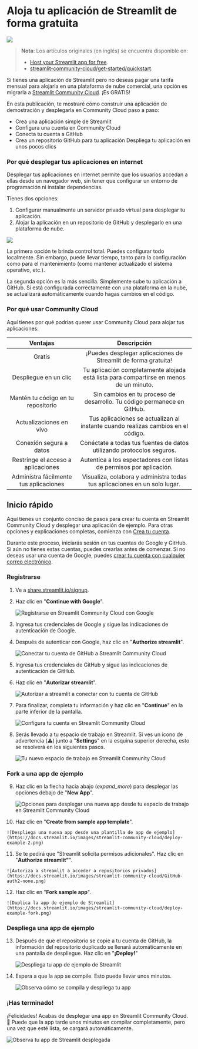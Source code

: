 # Aloja tu aplicación de Streamlit de forma gratuita


![](https://blog.streamlit.io/content/images/2022/08/image--4-.svg)

> **Nota**: Los artículos originales (en inglés) se encuentra disponible en:
> 
> - [Host your Streamlit app for free](https://blog.streamlit.io/host-your-streamlit-app-for-free/#:~:text=Connect%20your%20account%20to%20GitHub,-There%20are%20two&text=On%20the%20authorization%20page%2C%20click%20on%20%E2%80%9CAuthorize%20streamlit.%22&text=This%20will%20let%20Community%20Cloud,%2C%20click%20%E2%80%9CAuthorize%20streamlit.%22&text=Now%20you're%20ready%20to%20deploy%20Streamlit%20apps!).
> - [streamlit-community-cloud/get-started/quickstart](https://docs.streamlit.io/streamlit-community-cloud/get-started/quickstart).

Si tienes una aplicación de Streamlit pero no deseas pagar una tarifa mensual para
alojarla en una plataforma de nube comercial, una opción es migrarla a 
[Streamlit Community Cloud](https://streamlit.io/cloud). ¡Es GRATIS!

En esta publicación, te mostraré cómo construir una aplicación de demostración y desplegarla en Community Cloud paso a paso:

* Crea una aplicación simple de Streamlit
* Configura una cuenta en Community Cloud
* Conecta tu cuenta a GitHub
* Crea un repositorio GitHub para tu aplicación
Despliega tu aplicación en unos pocos clics

### Por qué desplegar tus aplicaciones en internet

Desplegar tus aplicaciones en internet permite que los usuarios accedan a ellas desde un navegador web, sin tener que configurar un entorno de programación ni instalar dependencias.

Tienes dos opciones:

1. Configurar manualmente un servidor privado virtual para desplegar tu aplicación.
2. Alojar la aplicación en un repositorio de GitHub y desplegarlo en una plataforma de nube.

![](https://blog.streamlit.io/content/images/2022/08/E55BB258-DA30-4262-BDAA-7B2C6A0E5E15.jpeg)

La primera opción te brinda control total. Puedes configurar todo localmente. Sin embargo, puede llevar tiempo, tanto para la configuración como para el mantenimiento (como mantener actualizado el sistema operativo, etc.).

La segunda opción es la más sencilla. Simplemente sube tu aplicación a GitHub. Si está configurada correctamente con una plataforma en la nube, se actualizará automáticamente cuando hagas cambios en el código.

### Por qué usar Community Cloud

Aquí tienes por qué podrías querer usar Community Cloud para alojar tus aplicaciones:

|                Ventajas                |                                       Descripción                                      |
|:--------------------------------------:|:--------------------------------------------------------------------------------------:|
| Gratis                                 | ¡Puedes desplegar aplicaciones de Streamlit de forma gratuita!                         |
| Despliegue en un clic                  | Tu aplicación completamente alojada está lista para compartirse en menos de un minuto. |
| Mantén tu código en tu repositorio     | Sin cambios en tu proceso de desarrollo. Tu código permanece en GitHub.                |
| Actualizaciones en vivo                | Tus aplicaciones se actualizan al instante cuando realizas cambios en el código.       |
| Conexión segura a datos                | Conéctate a todas tus fuentes de datos utilizando protocolos seguros.                  |
| Restringe el acceso a aplicaciones     | Autentica a los espectadores con listas de permisos por aplicación.                    |
| Administra fácilmente tus aplicaciones | Visualiza, colabora y administra todas tus aplicaciones en un solo lugar.              |



## Inicio rápido

Aquí tienes un conjunto conciso de pasos para crear tu cuenta en Streamlit Community Cloud y desplegar una aplicación de ejemplo. Para otras opciones y explicaciones completas, comienza con [Crea tu cuenta](/streamlit-community-cloud/get-started/create-your-account).

Durante este proceso, iniciarás sesión en tus cuentas de Google y GitHub. Si aún no tienes estas cuentas, puedes crearlas antes de comenzar. Si no deseas usar una cuenta de Google, puedes [crear tu cuenta con cualquier correo electrónico](/streamlit-community-cloud/get-started/create-your-account#primary-identity-option-2-email).

### Registrarse


1.  Ve a [share.streamlit.io/signup](https://share.streamlit.io/signup).
2.  Haz clic en "**Continue with Google**".

    ![Registrarse en Streamlit Community Cloud con Google](https://docs.streamlit.io/images/streamlit-community-cloud/sign-up-Google-XL.png)

3.  Ingresa tus credenciales de Google y sigue las indicaciones de autenticación de Google.
4.  Después de autenticar con Google, haz clic en "**Authorize streamlit**".

    ![Conectar tu cuenta de GitHub a Streamlit Community Cloud](https://docs.streamlit.io/images/streamlit-community-cloud/sign-up-2.png)

5.  Ingresa tus credenciales de GitHub y sigue las indicaciones de autenticación de GitHub.
6.  Haz clic en "**Autorizar streamlit**".

    ![Autorizar a streamlit a conectar con tu cuenta de GitHub](https://docs.streamlit.io/images/streamlit-community-cloud/GitHub-auth1-none.png)

7.  Para finalizar, completa tu información y haz clic en "**Continue**" en la parte inferior de la pantalla.

    ![Configura tu cuenta en Streamlit Community Cloud](https://docs.streamlit.io/images/streamlit-community-cloud/sign-up-3.png)

8.  Serás llevado a tu espacio de trabajo en Streamlit. Si ves un ícono de advertencia (⚠️) junto a "**Settings**" en la esquina superior derecha, esto se resolverá en los siguientes pasos.

    ![Tu nuevo espacio de trabajo en Streamlit Community Cloud](https://docs.streamlit.io/images/streamlit-community-cloud/workspace-empty-warning.png)

### Fork a una app de ejemplo

9.  Haz clic en la flecha hacia abajo (_expand\_more_) para desplegar las opciones debajo de "**New App**".

    ![Opciones para desplegar una nueva app desde tu espacio de trabajo en Streamlit Community Cloud](https://docs.streamlit.io/images/streamlit-community-cloud/deploy-example-1.png)

10.  Haz clic en "**Create from sample app template**".

    ![Despliega una nueva app desde una plantilla de app de ejemplo](https://docs.streamlit.io/images/streamlit-community-cloud/deploy-example-2.png)

11.  Se te pedirá que "Streamlit solicita permisos adicionales". Haz clic en "**Authorize streamlit"**".

    ![Autoriza a streamlit a acceder a repositorios privados](https://docs.streamlit.io/images/streamlit-community-cloud/GitHub-auth2-none.png)

12.  Haz clic en "**Fork sample app**".

    ![Duplica la app de ejemplo de Streamlit](https://docs.streamlit.io/images/streamlit-community-cloud/deploy-example-fork.png)

### Despliega una app de ejemplo


13.  Después de que el repositorio se copie a tu cuenta de GitHub, la información del repositorio duplicado se llenará automáticamente en una pantalla de despliegue. Haz clic en "**¡Deploy!**"

     ![Despliega tu app de ejemplo de Streamlit](https://docs.streamlit.io/images/streamlit-community-cloud/deploy-example-deploy.png)

14.  Espera a que la app se compile. Esto puede llevar unos minutos.

     ![Observa cómo se compila y despliega tu app](https://docs.streamlit.io/images/streamlit-community-cloud/deploy-demo-provisioning.png)

### ¡Has terminado!


¡Felicidades! Acabas de desplegar una app en Streamlit Community Cloud. 🎉 Puede que la app tarde unos minutos en compilar completamente, pero una vez que esté lista, se cargará automáticamente.

![Observa tu app de Streamlit desplegada](https://docs.streamlit.io/images/streamlit-community-cloud/deploy-example-done.png)
